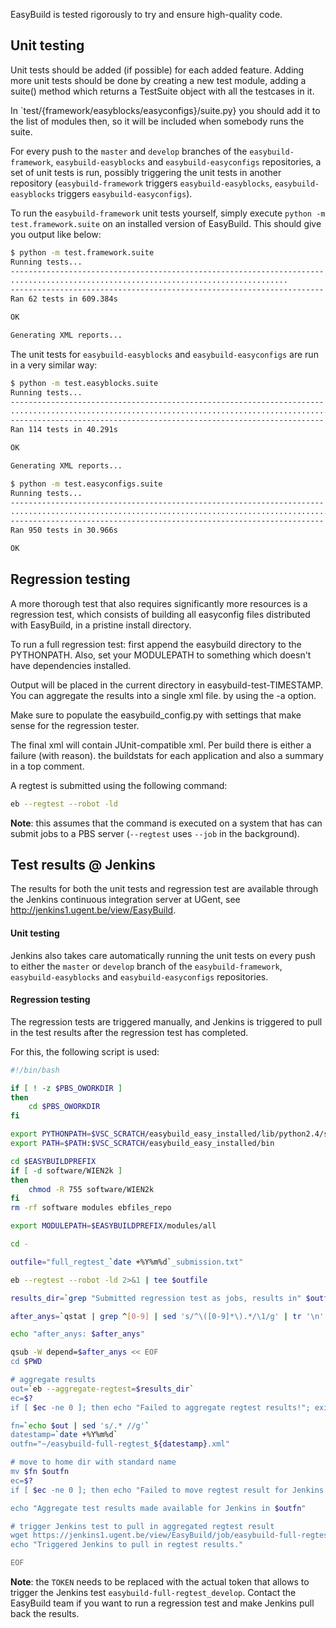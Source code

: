 EasyBuild is tested rigorously to try and ensure high-quality code.

## Unit testing

Unit tests should be added (if possible) for each added feature.
Adding more unit tests should be done by creating a new test module, adding a suite() method which returns a TestSuite object with all the testcases in it.

In `test/{framework/easyblocks/easyconfigs}/suite.py} you should add it to the list of modules then, so it will be included when somebody runs the suite.

For every push to the `master` and `develop` branches of the `easybuild-framework`, `easybuild-easyblocks` and `easybuild-easyconfigs` repositories, a set of unit tests is run, possibly triggering the unit tests in another repository (`easybuild-framework` triggers `easybuild-easyblocks`, `easybuild-easyblocks` triggers `easybuild-easyconfigs`).

To run the `easybuild-framework` unit tests yourself, simply execute `python -m test.framework.suite` on an installed version of EasyBuild. This should give you output like below:

```bash
$ python -m test.framework.suite
Running tests...
----------------------------------------------------------------------
..............................................................
----------------------------------------------------------------------
Ran 62 tests in 609.384s

OK

Generating XML reports...
```

The unit tests for `easybuild-easyblocks` and `easybuild-easyconfigs` are run in a very similar way:

```bash
$ python -m test.easyblocks.suite
Running tests...
----------------------------------------------------------------------
..................................................................................................................
----------------------------------------------------------------------
Ran 114 tests in 40.291s

OK

Generating XML reports...
```

```bash
$ python -m test.easyconfigs.suite
Running tests...
----------------------------------------------------------------------
......................................................................................................................................................................................................................................................................................................................................................................................................................................................................................................................................................................................................................................................................................................................................................................................................................................................................................................................................................................................
----------------------------------------------------------------------
Ran 950 tests in 30.966s

OK
```

## Regression testing

A more thorough test that also requires significantly more resources is a regression test, which consists of building all easyconfig files distributed with EasyBuild, in a pristine install directory.

To run a full regression test: first append the easybuild directory to the PYTHONPATH. Also, set your MODULEPATH to something which doesn't have dependencies installed.

Output will be placed in the current directory in easybuild-test-TIMESTAMP. You can aggregate the results into a single xml file. by using the -a option.

Make sure to populate the easybuild_config.py with settings that make sense for the regression tester.

The final xml will contain JUnit-compatible xml. Per build there is either a failure (with reason).
the buildstats for each application and also a summary in a top comment. 

A regtest is submitted using the following command:

```bash
eb --regtest --robot -ld
```

**Note**: this assumes that the command is executed on a system that has can submit jobs to a PBS server (`--regtest` uses `--job` in the background).

## Test results @ Jenkins

The results for both the unit tests and regression test are available through the Jenkins continuous integration server at UGent, see http://jenkins1.ugent.be/view/EasyBuild.

#### Unit testing

Jenkins also takes care automatically running the unit tests on every push to either the `master` or `develop` branch of the `easybuild-framework`, `easybuild-easyblocks` and `easybuild-easyconfigs` repositories.

#### Regression testing

The regression tests are triggered manually, and Jenkins is triggered to pull in the test results after the regression test has completed.

For this, the following script is used:

```bash
#!/bin/bash

if [ ! -z $PBS_OWORKDIR ]
then
    cd $PBS_OWORKDIR
fi

export PYTHONPATH=$VSC_SCRATCH/easybuild_easy_installed/lib/python2.4/site-packages
export PATH=$PATH:$VSC_SCRATCH/easybuild_easy_installed/bin

cd $EASYBUILDPREFIX
if [ -d software/WIEN2k ]
then
    chmod -R 755 software/WIEN2k
fi
rm -rf software modules ebfiles_repo

export MODULEPATH=$EASYBUILDPREFIX/modules/all

cd -

outfile="full_regtest_`date +%Y%m%d`_submission.txt"

eb --regtest --robot -ld 2>&1 | tee $outfile

results_dir=`grep "Submitted regression test as jobs, results in" $outfile | tail -1 | sed 's@.*/@@g'`

after_anys=`qstat | grep ^[0-9] | sed 's/^\([0-9]*\).*/\1/g' | tr '\n' ':' | sed 's/^/afterany:/g'`

echo "after_anys: $after_anys"

qsub -W depend=$after_anys << EOF
cd $PWD

# aggregate results
out=`eb --aggregate-regtest=$results_dir`
ec=$?
if [ $ec -ne 0 ]; then echo "Failed to aggregate regtest results!"; exit $ec; fi

fn=`echo $out | sed 's/.* //g'`
datestamp=`date +%Y%m%d`
outfn="~/easybuild-full-regtest_${datestamp}.xml"

# move to home dir with standard name
mv $fn $outfn
ec=$?
if [ $ec -ne 0 ]; then echo "Failed to move regtest result for Jenkins!"; exit $ec; fi

echo "Aggregate test results made available for Jenkins in $outfn"

# trigger Jenkins test to pull in aggregated regtest result
wget https://jenkins1.ugent.be/view/EasyBuild/job/easybuild-full-regtest_develop/build?token=TOKEN &> /dev/null
echo "Triggered Jenkins to pull in regtest results."

EOF
```

**Note**: the `TOKEN` needs to be replaced with the actual token that allows to trigger the Jenkins test `easybuild-full-regtest_develop`. Contact the EasyBuild team if you want to run a regression test and make Jenkins pull back the results.